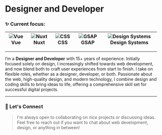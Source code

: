 # Designer and Developer

### ✨ Current focus:

| ![Vue](https://api.iconify.design/logos:vue.svg?color=%23888888) Vue | ![Nuxt](https://api.iconify.design/logos:nuxt-icon.svg?color=%23888888) Nuxt | ![CSS](https://api.iconify.design/logos:css-3.svg?color=%23888888) CSS | ![GSAP](https://api.iconify.design/logos:greensock-icon.svg?color=%23888888) GSAP | ![Design Systems](https://api.iconify.design/tdesign:browse.svg?color=%23888888) Design Systems |
|-----|------|-----|----------------|------|

---

I’m a **Designer and Developer** with 15+ years of experience. Initially focused solely on design, I increasingly shifted towards web development, and now blend both to craft user experiences from start to finish. I take on flexible roles, whether as a designer, developer, or both. Passionate about the web, high-quality design, and modern technology, I combine design and coding skills to bring ideas to life, offering a comprehensive skill set for successful digital projects.

---

### 🙌 Let's Connect

> I'm always open to collaborating on nice projects or discussing ideas.
> Feel free to reach out if you want to chat about web development, design, or anything in between!

